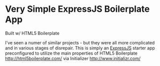 # Very Simple ExpressJS Boilerplate App 

Built w/ HTML5 Boilerplate

I've seen a numer of similar projects - but they were all more complicated and in various stages of disrepair.
This is simply an [ExpressJS](http://expressjs.com/) starter app preconfigured to utilize the main properties of HTML5 Boilerplate http://html5boilerplate.com/ via Initializer http://www.initializr.com/ 